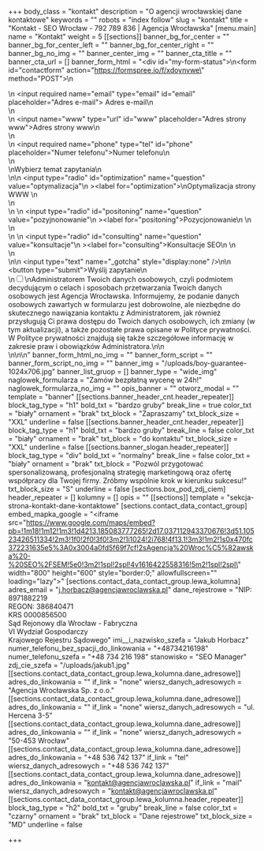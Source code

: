 +++
body_class = "kontakt"
description = "O agencji wrocławskiej dane kontaktowe"
keywords = ""
robots = "index follow"
slug = "kontakt"
title = "Kontakt - SEO Wrocław - 792 789 836 | Agencja Wrocławska"
[menu.main]
name = "Kontakt"
weight = 5
[[sections]]
banner_bg_for_center = ""
banner_bg_for_center_left = ""
banner_bg_for_center_right = ""
banner_bg_no_img = ""
banner_center_img = ""
banner_cta_title = ""
banner_cta_url = []
banner_form_html = "<div id=\"my-form-status\"></div>\n<form id=\"contactform\" action=\"https://formspree.io/f/xdoynvwe\" method=\"POST\">\n<div class='input-cnt'>\n <input required name=\"email\" type=\"email\" id=\"email\" placeholder=\"Adres e-mail\"><label for='email'> Adres e-mail</label>\n</div>\n<div class='input-cnt'>\n    <input name=\"www\" type=\"url\" id=\"www\" placeholder=\"Adres strony www\"><label for='www'>Adres strony www</label>\n</div>\n<div class='input-cnt'>\n    <input  required name=\"phone\" type=\"tel\" id=\"phone\" placeholder=\"Numer telefonu\"><label for='phone'>Numer telefonu</label>\n   </div>\n   <div>\n<span class='radio-cnt-title'>Wybierz temat zapytania</span>\n <div class='form-radio'>\n\n  <input type=\"radio\" id=\"optimization\" name=\"question\" value=\"optymalizacja\"\n         ><label for=\"optimization\">\nOptymalizacja strony WWW </label>\n</div>\n <div class='form-radio'>\n \n  <input type=\"radio\" id=\"positoning\" name=\"question\" value=\"pozyjnonowanie\"\n         ><label for=\"positoning\">Pozycjonowanie\n </label>\n</div>\n <div class='form-radio'>\n \n  <input type=\"radio\" id=\"consulting\" name=\"question\" value=\"konsultacje\"\n         ><label for=\"consulting\">Konsultacje SEO\n </label>\n</div>\n</div>\n\n <input type=\"text\" name=\"_gotcha\" style=\"display:none\" />\n\n    <button  type=\"submit\">Wyślij zapytanie</button>\n<div class='rodo'>\n<input id='rodo-accept' type='checkbox' required name='rodo-accept' value='accept'/>\n<label for='rodo-accept'>Administratorem Twoich danych osobowych, czyli podmiotem decydującym o celach i sposobach przetwarzania Twoich danych osobowych jest Agencja Wrocławska. Informujemy, że podanie danych osobowych zawartych w formularzu jest dobrowolne, ale niezbędne do skutecznego nawiązania kontaktu z Administratorem, jak również przysługują Ci prawa dostępu do Twoich danych osobowych, ich zmiany (w tym aktualizacji), a także pozostałe prawa opisane w Polityce prywatności. W Polityce prywatności znajdują się także szczegółowe informację w zakresie praw i obowiązków Administratora.\n</label>\n</div>\n</form>\n\n<script>\n    var form = document.getElementById(\"contactform\");\n    if(form){\n    async function handleSubmit(event) {\n      event.preventDefault();\n      var status = document.getElementById(\"my-form-status\");\n      var data = new FormData(event.target);\n      fetch(event.target.action, {\n        method: form.method,\n        body: data,\n        headers: {\n            'Accept': 'application/json'\n        }\n      }).then(response => {\n        status.innerHTML = \"Dziękujemy skontaktujemy się z Tobą niebawem.\";\n        form.reset()\n      }).catch(error => {\n        status.innerHTML = \"Oops! Nie udało się wysłać formularza!\"\n      });\n    }\n    form.addEventListener(\"submit\", handleSubmit)\n}\n</script>"
banner_form_html_no_img = ""
banner_form_script = ""
banner_form_script_no_img = ""
banner_img = "/uploads/boy-guarantee-1024x706.jpg"
banner_list_gruop = []
banner_type = "wide_img"
naglowek_formularza = "Zamów bezpłatną wycenę w 24h!"
naglowek_formularza_no_img = ""
opis_banner = ""
otworz_modal = ""
template = "banner"
[[sections.banner_header_cnt.header_repeater]]
block_tag_type = "h1"
bold_txt = "bardzo gruby"
break_line = true
color_txt = "biały"
ornament = "brak"
txt_block = "Zapraszamy"
txt_block_size = "XXL"
underline = false
[[sections.banner_header_cnt.header_repeater]]
block_tag_type = "h1"
bold_txt = "bardzo gruby"
break_line = false
color_txt = "biały"
ornament = "brak"
txt_block = "do kontaktu"
txt_block_size = "XXL"
underline = false
[[sections.banner_slogan.header_repeater]]
block_tag_type = "div"
bold_txt = "normalny"
break_line = false
color_txt = "biały"
ornament = "brak"
txt_block = "Pozwól przygotować spersonalizowaną, profesjonalną strategię marketingową oraz ofertę współpracy dla Twojej firmy. Zróbmy wspólnie krok w kierunku sukcesu!"
txt_block_size = "S"
underline = false
[sections.box_pod_zdj_ciem]
header_repeater = []
kolumny = []
opis = ""
[[sections]]
template = "sekcja-strona-kontakt-dane-kontaktowe"
[sections.contact_data_contact_group]
embed_mapka_google = "<iframe src=\"https://www.google.com/maps/embed?pb=!1m18!1m12!1m3!1d4213.185083777265!2d17.037112943370676!3d51.10523426511334!2m3!1f0!2f0!3f0!3m2!1i1024!2i768!4f13.1!3m3!1m2!1s0x470fc372231635e5%3A0x3004a0fd5f69f7cf!2sAgencja%20Wroc%C5%82awska%20-%20SEO%2FSEM!5e0!3m2!1spl!2spl!4v1616422558316!5m2!1spl!2spl\" width=\"800\" height=\"600\" style=\"border:0;\" allowfullscreen=\"\" loading=\"lazy\"></iframe>"
[sections.contact_data_contact_group.lewa_kolumna]
adres_email = "j.horbacz@agencjawroclawska.pl"
dane_rejestrowe = "NIP: 8971882219 <br>REGON: 386840471 <br>KRS 0000856500 <br>Sąd Rejonowy dla Wrocław - Fabryczna <br>VI Wydział Gospodarczy <br>Krajowego Rejestru Sądowego"
imi__i_nazwisko_szefa = "Jakub Horbacz"
numer_telefonu_bez_spacji_do_linkowania = "+48734216198"
numer_telefonu_szefa = "+48 734 216 198"
stanowisko = "SEO Manager"
zdj_cie_szefa = "/uploads/jakub1.jpg"
[[sections.contact_data_contact_group.lewa_kolumna.dane_adresowe]]
adres_do_linkowania = ""
if_link = "none"
wiersz_danych_adresowych = "Agencja Wrocławska Sp. z o.o."
[[sections.contact_data_contact_group.lewa_kolumna.dane_adresowe]]
adres_do_linkowania = ""
if_link = "none"
wiersz_danych_adresowych = "ul. Hercena 3-5"
[[sections.contact_data_contact_group.lewa_kolumna.dane_adresowe]]
adres_do_linkowania = ""
if_link = "none"
wiersz_danych_adresowych = "50-453 Wrocław"
[[sections.contact_data_contact_group.lewa_kolumna.dane_adresowe]]
adres_do_linkowania = "+48 536 742 137"
if_link = "tel"
wiersz_danych_adresowych = "+48 536 742 137"
[[sections.contact_data_contact_group.lewa_kolumna.dane_adresowe]]
adres_do_linkowania = "kontakt@agencjawroclawska.pl"
if_link = "mail"
wiersz_danych_adresowych = "kontakt@agencjawroclawska.pl"
[[sections.contact_data_contact_group.lewa_kolumna.header_repeater]]
block_tag_type = "h2"
bold_txt = "gruby"
break_line = false
color_txt = "czarny"
ornament = "brak"
txt_block = "Dane rejestrowe"
txt_block_size = "MD"
underline = false

+++
